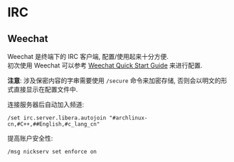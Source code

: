 # IRC

## Weechat

Weechat 是终端下的 IRC 客户端, 配置/使用起来十分方便.  
初次使用 Weechat 可以参考 [Weechat Quick Start Guide](https://weechat.org/files/doc/stable/weechat_quickstart.en.html#join_part_irc_channels) 来进行配置.  

**注意**: 涉及保密内容的字串需要使用 `/secure` 命令来加密存储, 否则会以明文的形式直接显示在配置文件中.  

连接服务器后自动加入频道:

```
/set irc.server.libera.autojoin "#archlinux-cn,#C++,##English,#c_lang_cn"
```

提高账户安全性:

```
/msg nickserv set enforce on
```
